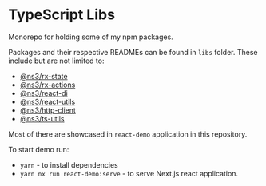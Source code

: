 # TypeScript Libs

Monorepo for holding some of my npm packages.

Packages and their respective READMEs can be found in `libs` folder. These include but are not limited to:

* [@ns3/rx-state](libs/rx-state)
* [@ns3/rx-actions](libs/rx-actions)
* [@ns3/react-di](libs/react-di)
* [@ns3/react-utils](libs/react-utils)
* [@ns3/http-client](libs/http-client)
* [@ns3/ts-utils](libs/ts-utils)

Most of there are showcased in `react-demo` application in this repository.

To start demo run:

* `yarn` - to install dependencies
* `yarn nx run react-demo:serve` - to serve Next.js react application.

